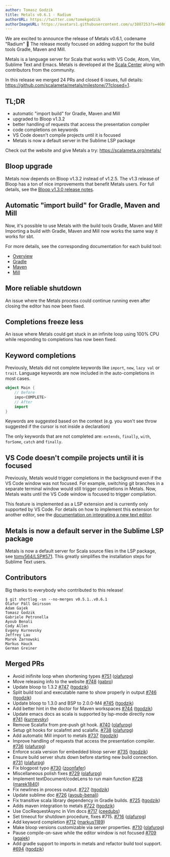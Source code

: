 ```yaml
---
author: Tomasz Godzik
title: Metals v0.6.1 - Radium
authorURL: https://twitter.com/tomekgodzik
authorImageURL: https://avatars1.githubusercontent.com/u/3807253?s=460&v=4
---
```


We are excited to announce the release of Metals v0.6.1, codename "Radium" 🎉
The release mostly focused on adding support for the build tools Gradle, Maven
and Mill.

Metals is a language server for Scala that works with VS Code, Atom, Vim,
Sublime Text and Emacs. Metals is developed at the
[Scala Center](https://scala.epfl.ch/) along with contributors from the
community.

In this release we merged 24 PRs and closed 6 issues, full details:
https://github.com/scalameta/metals/milestone/7?closed=1.

## TL;DR

- automatic "import build" for Gradle, Maven and Mill
- upgraded to Bloop v1.3.2
- better handling of requests that access the presentation compiler
- code completions on keywords
- VS Code doesn't compile projects until it is focused
- Metals is now a default server in the Sublime LSP package

Check out the website and give Metals a try: https://scalameta.org/metals/

## Bloop upgrade

Metals now depends on Bloop v1.3.2 instead of v1.2.5. The v1.3 release of Bloop
has a ton of nice improvements that benefit Metals users. For full details, see
the
[Bloop v1.3.0 release notes](https://github.com/scalacenter/bloop/releases/tag/v1.3.0).

## Automatic "import build" for Gradle, Maven and Mill

Now, it's possible to use Metals with the build tools Gradle, Maven and Mill!
Importing a build with Gradle, Maven and Mill now works the same way it works
for sbt.

For more details, see the corresponding documentation for each build tool:

- [Overview](http://scalameta.org/metals/docs/build-tools/overview.html)
- [Gradle](http://scalameta.org/metals/docs/build-tools/gradle.html)
- [Maven](http://scalameta.org/metals/docs/build-tools/maven.html)
- [Mill](http://scalameta.org/metals/docs/build-tools/mill.html)

## More reliable shutdown

An issue where the Metals process could continue running even after closing the
editor has now been fixed.

## Completions freeze less

An issue where Metals could get stuck in an infinite loop using 100% CPU while
responding to completions has now been fixed.

## Keyword completions

Previously, Metals did not complete keywords like `import`, `new`, `lazy val` or
`trait`. Language keywords are now included in the auto-completions in most
cases.

```scala
object Main {
    // Before
    impo<COMPLETE>
    // After
    import
}
```

Keywords are suggested based on the context (e.g. you won't see throw suggested
if the cursor is not inside a declaration)

The only keywords that are not completed are: `extends`, `finally`, `with`,
`forSome`, `catch` and `finally`.

## VS Code doesn't compile projects until it is focused

Previously, Metals would trigger completions in the background even if the VS
Code window was not focused. For example, switching git branches in a separate
terminal window would still trigger completions in Metals. Now, Metals waits
until the VS Code window is focused to trigger compilation.

This feature is implemented as a LSP extension and is currently only supported
by VS Code. For details on how to implement this extension for another editor,
see the
[documentation on integrating a new text editor](http://scalameta.org/metals/docs/editors/new-editor.html#metals-windowstatedidchange).

## Metals is now a default server in the Sublime LSP package

Metals is now a default server for Scala source files in the LSP package, see
[tomv564/LSP#571](https://github.com/tomv564/LSP/pull/571). This greatly
simplifies the installation steps for Sublime Text users.

## Contributors

Big thanks to everybody who contributed to this release!

```
$ git shortlog -sn --no-merges v0.5.1..v0.6.1
Ólafur Páll Geirsson
Adam Gajek
Tomasz Godzik
Gabriele Petronella
Ayoub Benali
Cody Allen
Evgeny Kurnevsky
Jeffrey Lau
Marek Żarnowski
Markus Hauck
German Greiner
```

## Merged PRs

- Avoid inifinite loop when shortening types
  [\#751](https://github.com/scalameta/metals/pull/751)
  ([olafurpg](https://github.com/olafurpg))
- Move releasing info to the website
  [\#748](https://github.com/scalameta/metals/pull/748)
  ([gabro](https://github.com/gabro))
- Update bloop to 1.3.2 [\#747](https://github.com/scalameta/metals/pull/747)
  ([tgodzik](https://github.com/tgodzik))
- Split build tool and executable name to show properly in output
  [\#746](https://github.com/scalameta/metals/pull/746)
  ([tgodzik](https://github.com/tgodzik))
- Update bloop to 1.3.0 and BSP to 2.0.0-M4
  [\#745](https://github.com/scalameta/metals/pull/745)
  ([tgodzik](https://github.com/tgodzik))
- Add better hint in the doctor for Maven workspaces
  [\#744](https://github.com/scalameta/metals/pull/744)
  ([tgodzik](https://github.com/tgodzik))
- Update emacs docs as scala is supported by lsp-mode directly now
  [\#741](https://github.com/scalameta/metals/pull/741)
  ([kurnevsky](https://github.com/kurnevsky))
- Remove Scalafix from pre-push git hook.
  [\#740](https://github.com/scalameta/metals/pull/740)
  ([olafurpg](https://github.com/olafurpg))
- Setup git hooks for scalafmt and scalafix.
  [\#738](https://github.com/scalameta/metals/pull/738)
  ([olafurpg](https://github.com/olafurpg))
- Add automatic Mill import to metals
  [\#737](https://github.com/scalameta/metals/pull/737)
  ([tgodzik](https://github.com/tgodzik))
- Improve handling of requests that access the presentation compiler.
  [\#736](https://github.com/scalameta/metals/pull/736)
  ([olafurpg](https://github.com/olafurpg))
- Enforce scala version for embedded bloop server
  [\#735](https://github.com/scalameta/metals/pull/735)
  ([tgodzik](https://github.com/tgodzik))
- Ensure build server shuts down before starting new build connection.
  [\#731](https://github.com/scalameta/metals/pull/731)
  ([olafurpg](https://github.com/olafurpg))
- Fix blogpost typo [\#730](https://github.com/scalameta/metals/pull/730)
  ([zoonfafer](https://github.com/zoonfafer))
- Miscellaneous polish fixes
  [\#729](https://github.com/scalameta/metals/pull/729)
  ([olafurpg](https://github.com/olafurpg))
- Implement textDocument/codeLens to run main function
  [\#728](https://github.com/scalameta/metals/pull/728)
  ([marek1840](https://github.com/marek1840))
- Fix newlines in process output.
  [\#727](https://github.com/scalameta/metals/pull/727)
  ([tgodzik](https://github.com/tgodzik))
- Update sublime doc [\#726](https://github.com/scalameta/metals/pull/726)
  ([ayoub-benali](https://github.com/ayoub-benali))
- Fix transitive scala library dependency in Gradle builds.
  [\#725](https://github.com/scalameta/metals/pull/725)
  ([tgodzik](https://github.com/tgodzik))
- Adds maven integration to metals
  [\#722](https://github.com/scalameta/metals/pull/722)
  ([tgodzik](https://github.com/tgodzik))
- Use CocRequestAsync in Vim docs
  [\#717](https://github.com/scalameta/metals/pull/717)
  ([ceedubs](https://github.com/ceedubs))
- Set timeout for shutdown procedure, fixes \#715.
  [\#716](https://github.com/scalameta/metals/pull/716)
  ([olafurpg](https://github.com/olafurpg))
- Add keyword completion [\#712](https://github.com/scalameta/metals/pull/712)
  ([markus1189](https://github.com/markus1189))
- Make bloop versions customizable via server properties.
  [\#710](https://github.com/scalameta/metals/pull/710)
  ([olafurpg](https://github.com/olafurpg))
- Pause compile-on-save while the editor window is not focused
  [\#709](https://github.com/scalameta/metals/pull/709)
  ([agajek](https://github.com/agajek))
- Add gradle support to imports in metals and refactor build tool support.
  [\#694](https://github.com/scalameta/metals/pull/694)
  ([tgodzik](https://github.com/tgodzik))
